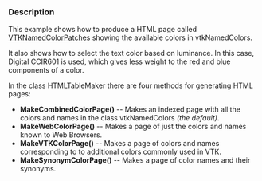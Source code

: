 ### Description

This example shows how to produce a HTML page called [VTKNamedColorPatches](http://htmlpreview.github.com/?https://github.com/lorensen/VTKExamples/blob/master/src/Python/Visualization/VTKNamedColorPatches.html) showing the available colors in vtkNamedColors.

It also shows how to select the text color based on luminance. In this case, Digital CCIR601 is used, which gives less weight to the red and blue components of a color.

In the class HTMLTableMaker there are four methods for generating HTML pages:

- **MakeCombinedColorPage()** -- Makes an indexed page with all the colors and names in the class vtkNamedColors *(the default)*.
- **MakeWebColorPage()** -- Makes a page of just the colors and names known to Web Browsers.
- **MakeVTKColorPage()** -- Makes a page of colors and names corresponding to to additional colors commonly used in VTK.
- **MakeSynonymColorPage()** -- Makes a page of color names and their synonyms.
